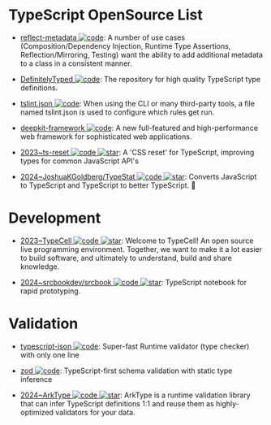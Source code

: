 # TypeScript OpenSource List

- [reflect-metadata ![code](https://ng-tech.icu/assets/code.svg)](https://www.npmjs.com/package/reflect-metadata): A number of use cases (Composition/Dependency Injection, Runtime Type Assertions, Reflection/Mirroring, Testing) want the ability to add additional metadata to a class in a consistent manner.

- [DefinitelyTyped ![code](https://ng-tech.icu/assets/code.svg)](https://github.com/DefinitelyTyped/DefinitelyTyped): The repository for high quality TypeScript type definitions.

- [tslint.json ![code](https://ng-tech.icu/assets/code.svg)](https://palantir.github.io/tslint/usage/tslint-json/): When using the CLI or many third-party tools, a file named tslint.json is used to configure which rules get run.

- [deepkit-framework ![code](https://ng-tech.icu/assets/code.svg)](https://github.com/deepkit/deepkit-framework): A new full-featured and high-performance web framework for sophisticated web applications.

- [2023~ts-reset ![code](https://ng-tech.icu/assets/code.svg) ![star](https://img.shields.io/github/stars/total-typescript/ts-reset)](https://github.com/total-typescript/ts-reset): A 'CSS reset' for TypeScript, improving types for common JavaScript API's

- [2024~JoshuaKGoldberg/TypeStat ![code](https://ng-tech.icu/assets/code.svg) ![star](https://img.shields.io/github/stars/JoshuaKGoldberg/TypeStat)](https://github.com/JoshuaKGoldberg/TypeStat): Converts JavaScript to TypeScript and TypeScript to better TypeScript. 🧫

# Development

- [2023~TypeCell ![code](https://ng-tech.icu/assets/code.svg) ![star](https://img.shields.io/github/stars/TypeCellOS/TypeCell)](https://github.com/TypeCellOS/TypeCell): Welcome to TypeCell! An open source live programming environment. Together, we want to make it a lot easier to build software, and ultimately to understand, build and share knowledge.

- [2024~srcbookdev/srcbook ![code](https://ng-tech.icu/assets/code.svg) ![star](https://img.shields.io/github/stars/srcbookdev/srcbook)](https://github.com/srcbookdev/srcbook): TypeScript notebook for rapid prototyping.

# Validation

- [typescript-json ![code](https://ng-tech.icu/assets/code.svg)](https://github.com/samchon/typescript-json): Super-fast Runtime validator (type checker) with only one line

- [zod ![code](https://ng-tech.icu/assets/code.svg)](https://github.com/colinhacks/zod): TypeScript-first schema validation with static type inference

- [2024~ArkType ![code](https://ng-tech.icu/assets/code.svg) ![star](https://img.shields.io/github/stars/arktypeio/arktype)](https://github.com/arktypeio/arktype): ArkType is a runtime validation library that can infer TypeScript definitions 1:1 and reuse them as highly-optimized validators for your data.
